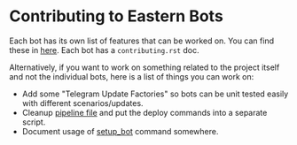 # Contributing to Eastern Bots

Each bot has its own list of features that can be worked on. You can find these in [here](../docs/bots). Each bot has a
`contributing.rst` doc.

Alternatively, if you want to work on something related to the project itself and not the individual bots, here is a
list of things you can work on:

- Add some "Telegram Update Factories" so bots can be unit tested easily with different scenarios/updates.
- Cleanup [pipeline file](workflows/ci.yml) and put the deploy commands into a separate script.
- Document usage of [setup_bot](../eastern_bots/utils/management/commands/setup_bot.py) command somewhere.
